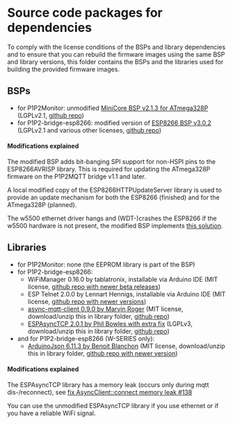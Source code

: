 # Source code packages for dependencies

To comply with the license conditions of the BSPs and library dependencies and to ensure that you can rebuild the firmware images using the same BSP and library versions, this folder contains the BSPs and the libraries used for building the provided firmware images.

## BSPs

- for P1P2Monitor: unmodified [MiniCore BSP v2.1.3 for ATmega328P](Arduino_BSP/MiniCore-2.1.3.tar.bz2) (LGPLv2.1, [github repo](https://github.com/MCUdude/MiniCore))
- for P1P2-bridge-esp8266: modified version of [ESP8266 BSP v3.0.2](Arduino_BSP/esp8266-3.0.2-modified.zip) (LGPLv2.1 and various other licenses, [github repo](https://github.com/esp8266/Arduino))

#### Modifications explained

The modified BSP adds bit-banging SPI support for non-HSPI pins to the ESP8266AVRISP library. This is required for updating the ATmega328P firmware on the P1P2MQTT bridge v1.1 and later.

A local modified copy of the ESP8266HTTPUpdateServer library is used to provide an update mechanism for both the ESP8266 (finished) and for the ATmega328P (planned).

The w5500 ethernet driver hangs and (WDT-)crashes the ESP8266 if the w5500 hardware is not present, the modified BSP implements [this solution](https://github.com/esp8266/Arduino/issues/8498).

## Libraries

- for P1P2Monitor: none (the EEPROM library is part of the BSP)
- for P1P2-bridge-esp8266:
  - WiFiManager 0.16.0 by tablatronix, installable via Arduino IDE (MIT license, [github repo with newer beta releases](https://github.com/tzapu/WiFiManager))
  - ESP Telnet 2.0.0 by Lennart Hennigs, installable via Arduino IDE (MIT license, [github repo with newer versions](https://github.com/LennartHennigs/ESPTelnet))
  - [async-mqtt-client 0.9.0 by Marvin Roger](libraries/async-mqtt-client-develop.zip) (MIT license, download/unzip this in library folder, [github repo](https://github.com/marvinroger/async-mqtt-client))
  - [ESPAsyncTCP 2.0.1 by Phil Bowles with extra fix](libraries/ESPAsyncTCP-master-modified.zip) (LGPLv3, download/unzip this in library folder, [github repo](https://github.com/philbowles/ESPAsyncTCP))
- and for P1P2-bridge-esp8266 (W-SERIES only):
  - [ArduinoJson 6.11.3 by Benoit Blanchon](libraries/ArduinoJson-6.11.3.zip) (MIT license, download/unzip this in library folder, [github repo with newer version](https://github.com/bblanchon/ArduinoJson))

#### Modifications explained

The ESPAsyncTCP library has a memory leak (occurs only during mqtt dis-/reconnect), see [fix AsyncClient::connect memory leak #138](https://github.com/me-no-dev/ESPAsyncTCP/pull/138/files/6d98cc6eba40e3718e141e51139be8d95eb950d5)

You can use the unmodified ESPAsyncTCP library if you use ethernet or if you have a reliable WiFi signal.
